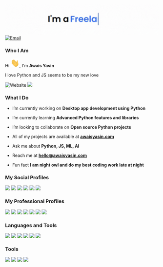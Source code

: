![MasterHead](https://github.com/awaisyasin/awaisyasin/blob/main/animation.gif)
[![Email](https://img.shields.io/badge/Email-hello%40awaisyasin.com-D14836?style=plastic&logo=mail.ru&logoColor=white)](mailto:hello@awaisyasin.com)

<h3 align="left"> Who I Am</h3>

<p align="left">Hi <img src="https://github.com/SatYu26/SatYu26/blob/master/Assets/Hi.gif" width="29px">, I'm <b>Awais Yasin</b></p>
<p align="left">I love Python and JS seems to be my new love</p>
<img alt="Website" src="https://img.shields.io/website?up_message=up&up_color=green&down_message=down&down_color=red&url=https%3A%2F%2Fawaisyasin.com&style=plastic&logo=internetexplorer&logoColor=white&labelColor=grey&link=awaisyasin.com">
<img src="https://img.shields.io/badge/Email-hello%40awaisyasin.com-D14836?style=plastic&logo=mail.ru&logoColor=white">

<h3 align="left"> What I Do</h3>

- I’m currently working on **Desktop app development using Python**

- I’m currently learning **Advanced Python features and libraries**

- I’m looking to collaborate on **Open source Python projects**

- All of my projects are available at **[awaisyasin.com](https://awaisyasin.com)**

- Ask me about **Python, JS, ML, AI**

- Reach me at **hello@awaisyasin.com**

- Fun fact **I am night owl and do my best coding work late at night**

<h3 align="left"> My Social Profiles</h3>

 <p align="left">
   <img src="https://img.shields.io/badge/Facebook-Profile-3b5998.svg?style=plastic&logo=facebook&logoColor=white&link=https://www.facebook.com/awaisyasin.co/&color=0084ff&labelColor=3b5998">
   <img src="https://img.shields.io/twitter/follow/awaisyasinco?style=plastic&logo=twitter&logoColor=white&color=1DA1F2&labelColor=1DA1F2">
   <img src="https://img.shields.io/twitter/follow/awaisyasinco?label=Followers&logo=twitter&style=plastic">
   <img src="https://img.shields.io/badge/Instagram-Profile-E4405F.svg?style=plastic&logo=instagram&logoColor=white&link=https://www.instagram.com/awaisyasin.co/">
   <img src="https://img.shields.io/badge/Telegram-Profile-26A5E4.svg?style=plastic&logo=telegram&logoColor=white&link=https://t.me/awsisyasin">
   <img src="https://img.shields.io/badge/Discord-Profile-7289DA.svg?style=plastic&logo=discord&logoColor=white&link=https://discordapp.com/users/awaisyasin">
  </p>
   
<h3 align="left"> My Professional Profiles</h3>
<p align="left">
  <img src="https://img.shields.io/badge/LinkedIn-Profile-0077B5.svg?style=plastic&logo=linkedin&logoColor=white&link=https://www.linkedin.com/in/awaisyasin/">
  <img src="https://img.shields.io/badge/HackerRank-Profile-2EC866.svg?style=plastic&logo=hackerrank&logoColor=white&link=https://www.hackerrank.com/awaisyasin">
  <img src="https://img.shields.io/badge/GitHub-Profile-181717.svg?style=plastic&logo=github&logoColor=white&link=https://github.com/awaisyasin">
  <img src="https://img.shields.io/badge/Stack%20Overflow-Profile-F58025.svg?style=plastic&logo=stackoverflow&logoColor=white&link=https://stackoverflow.com/users/your_user_id/your_username">
   <img src="https://img.shields.io/badge/Behance-Profile-0057FF.svg?style=plastic&logo=behance&logoColor=white&link=https://www.behance.net/your_username">
   <img src="https://img.shields.io/badge/Dribbble-Profile-EA4C89.svg?style=plastic&logo=dribbble&logoColor=white&link=https://dribbble.com/your_username">
   <img src="https://img.shields.io/badge/Kaggle-Profile-20BEFF.svg?style=plastic&logo=kaggle&logoColor=white&link=https://www.kaggle.com/your_username">
</p>

<h3 align="left"> Languages and Tools</h3>
<p align="left">
  <img src="https://img.shields.io/badge/Python-75%25-3776AB?style=plastic&logo=python&logoColor=white">
  <img src="https://img.shields.io/badge/JavaScript-75%25-F7DF1E?style=plastic&logo=javascript&logoColor=white">
  <img src="https://img.shields.io/badge/Django-70%25-092E20?style=plastic&logo=django&logoColor=white">
  <img src="https://img.shields.io/badge/HTML-100%25-E34F26?style=plastic&logo=html5&logoColor=white">
  <img src="https://img.shields.io/badge/CSS-80%25-1572B6?style=plastic&logo=css3&logoColor=white">
  <img src="https://img.shields.io/badge/jQuery-95%25-0769AD?style=plastic&logo=jquery&logoColor=white">
</p>

<h3 align="left"> Tools</h3>
<p align="left">
  <img src="https://img.shields.io/badge/Visual%20Studio%20Code-1.57-007ACC?style=plastic&logo=visual-studio-code&logoColor=white">
  <img src="https://img.shields.io/badge/QT-5.15-41CD52?style=plastic&logo=qt&logoColor=white">
  <img src="https://img.shields.io/badge/Git-2.32-F05032?style=plastic&logo=git&logoColor=white">
  <img src="https://img.shields.io/badge/Linux-Ubuntu-E95420?style=plastic&logo=linux&logoColor=white">
</p>
